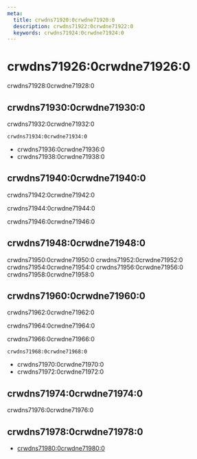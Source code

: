 ```yaml
---
meta:
  title: crwdns71920:0crwdne71920:0
  description: crwdns71922:0crwdne71922:0
  keywords: crwdns71924:0crwdne71924:0
---
```


# crwdns71926:0crwdne71926:0
crwdns71928:0crwdne71928:0

<entry-ad />

## crwdns71930:0crwdne71930:0
crwdns71932:0crwdne71932:0

`crwdns71934:0crwdne71934:0`
- crwdns71936:0crwdne71936:0
- crwdns71938:0crwdne71938:0


## crwdns71940:0crwdne71940:0
crwdns71942:0crwdne71942:0

  crwdns71944:0crwdne71944:0

  crwdns71946:0crwdne71946:0

## crwdns71948:0crwdne71948:0
crwdns71950:0crwdne71950:0
<alert type="success">crwdns71952:0crwdne71952:0</alert>
<alert type="info">crwdns71954:0crwdne71954:0</alert>
<alert type="warning">crwdns71956:0crwdne71956:0</alert>
<alert type="error">crwdns71958:0crwdne71958:0</alert>

## crwdns71960:0crwdne71960:0
crwdns71962:0crwdne71962:0

  crwdns71964:0crwdne71964:0

  crwdns71966:0crwdne71966:0

  `crwdns71968:0crwdne71968:0`
  - crwdns71970:0crwdne71970:0
  - crwdns71972:0crwdne71972:0

## crwdns71974:0crwdne71974:0
crwdns71976:0crwdne71976:0

## crwdns71978:0crwdne71978:0
  - [crwdns71980:0crwdne71980:0]()

<doc-footer />
